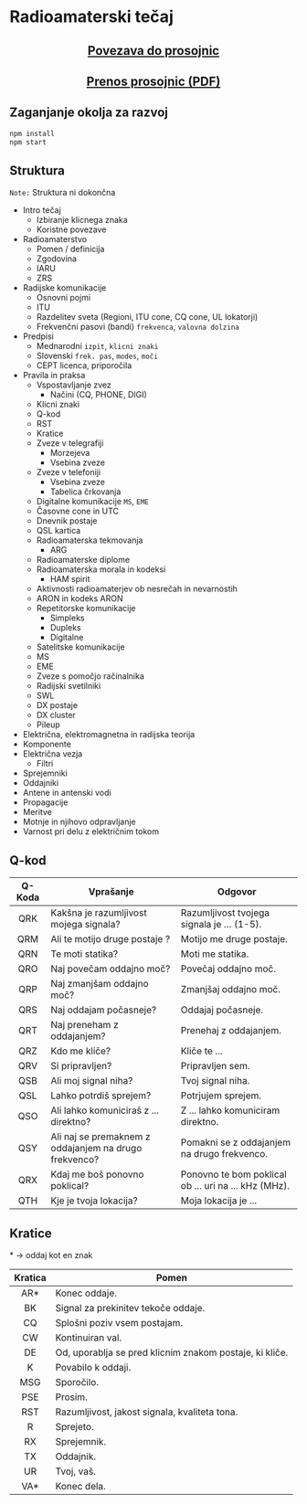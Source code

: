 # Radioamaterski tečaj

<center>
<h2><a href="https://jakobkordez.github.io/ham-tecaj">Povezava do prosojnic</a></h2>
<h2><a href="https://github.com/jakobkordez/ham-tecaj/releases/latest">Prenos prosojnic (PDF)</a></h2>
</center>

## Zaganjanje okolja za razvoj

```sh
npm install
npm start
```

## Struktura

`Note:` Struktura ni dokončna

- Intro tečaj
  - Izbiranje klicnega znaka
  - Koristne povezave
- Radioamaterstvo
  - Pomen / definicija
  - Zgodovina
  - IARU
  - ZRS
- Radijske komunikacije
  - Osnovni pojmi
  - ITU
  - Razdelitev sveta (Regioni, ITU cone, CQ cone, UL lokatorji)
  - Frekvenčni pasovi (bandi) `frekvenca`, `valovna dolzina`
- Predpisi
  - Mednarodni `izpit`, `klicni znaki`
  - Slovenski `frek. pas`, `modes`, `moči`
  - CEPT licenca, priporočila
- Pravila in praksa
  - Vspostavljanje zvez
    - Načini (CQ, PHONE, DIGI)
  - Klicni znaki
  - Q-kod
  - RST
  - Kratice
  - Zveze v telegrafiji
    - Morzejeva
    - Vsebina zveze
  - Zveze v telefoniji
    - Vsebina zveze
    - Tabelica črkovanja
  - Digitalne komunikacije `MS`, `EME`
  - Časovne cone in UTC
  - Dnevnik postaje
  - QSL kartica
  - Radioamaterska tekmovanja
    - ARG
  - Radioamaterske diplome
  - Radioamaterska morala in kodeksi
    - HAM spirit
  - Aktivnosti radioamaterjev ob nesrečah in nevarnostih
  - ARON in kodeks ARON
  - Repetitorske komunikacije
    - Simpleks
    - Dupleks
    - Digitalne
  - Satelitske komunikacije
  - MS
  - EME
  - Zveze s pomočjo račinalnika
  - Radijski svetilniki
  - SWL
  - DX postaje
  - DX cluster
  - Pileup
- Električna, elektromagnetna in radijska teorija
- Komponente
- Električna vezja
  - Filtri
- Sprejemniki
- Oddajniki
- Antene in antenski vodi
- Propagacije
- Meritve
- Motnje in njihovo odpravljanje
- Varnost pri delu z električnim tokom

## Q-kod

| Q-Koda | Vprašanje                                             | Odgovor                                              |
| :----: | ----------------------------------------------------- | ---------------------------------------------------- |
|  QRK   | Kakšna je razumljivost mojega signala?                | Razumljivost tvojega signala je &hellip; (1-5).      |
|  QRM   | Ali te motijo druge postaje ?                         | Motijo me druge postaje.                             |
|  QRN   | Te moti statika?                                      | Moti me statika.                                     |
|  QRO   | Naj povečam oddajno moč?                              | Povečaj oddajno moč.                                 |
|  QRP   | Naj zmanjšam oddajno moč?                             | Zmanjšaj oddajno moč.                                |
|  QRS   | Naj oddajam počasneje?                                | Oddajaj počasneje.                                   |
|  QRT   | Naj preneham z oddajanjem?                            | Prenehaj z oddajanjem.                               |
|  QRZ   | Kdo me kliče?                                         | Kliče te ...                                         |
|  QRV   | Si pripravljen?                                       | Pripravljen sem.                                     |
|  QSB   | Ali moj signal niha?                                  | Tvoj signal niha.                                    |
|  QSL   | Lahko potrdiš sprejem?                                | Potrjujem sprejem.                                   |
|  QSO   | Ali lahko komuniciraš z ... direktno?                 | Z ... lahko komuniciram direktno.                    |
|  QSY   | Ali naj se premaknem z oddajanjem na drugo frekvenco? | Pomakni se z oddajanjem na drugo frekvenco.          |
|  QRX   | Kdaj me boš ponovno poklical?                         | Ponovno te bom poklical ob ... uri na ... kHz (MHz). |
|  QTH   | Kje je tvoja lokacija?                                | Moja lokacija je ...                                 |

## Kratice

\* &rarr; oddaj kot en znak

| Kratica | Pomen                                                   |
| :-----: | ------------------------------------------------------- |
|  AR\*   | Konec oddaje.                                           |
|   BK    | Signal za prekinitev tekoče oddaje.                     |
|   CQ    | Splošni poziv vsem postajam.                            |
|   CW    | Kontinuiran val.                                        |
|   DE    | Od, uporablja se pred klicnim znakom postaje, ki kliče. |
|    K    | Povabilo k oddaji.                                      |
|   MSG   | Sporočilo.                                              |
|   PSE   | Prosim.                                                 |
|   RST   | Razumljivost, jakost signala, kvaliteta tona.           |
|    R    | Sprejeto.                                               |
|   RX    | Sprejemnik.                                             |
|   TX    | Oddajnik.                                               |
|   UR    | Tvoj, vaš.                                              |
|  VA\*   | Konec dela.                                             |
